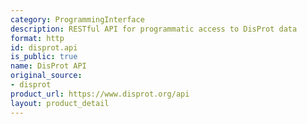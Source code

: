 ```yaml
---
category: ProgrammingInterface
description: RESTful API for programmatic access to DisProt data
format: http
id: disprot.api
is_public: true
name: DisProt API
original_source:
- disprot
product_url: https://www.disprot.org/api
layout: product_detail
---
```

